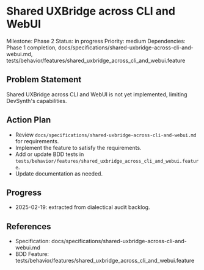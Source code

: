 # Shared UXBridge across CLI and WebUI
Milestone: Phase 2
Status: in progress
Priority: medium
Dependencies: Phase 1 completion, docs/specifications/shared-uxbridge-across-cli-and-webui.md, tests/behavior/features/shared_uxbridge_across_cli_and_webui.feature

## Problem Statement
Shared UXBridge across CLI and WebUI is not yet implemented, limiting DevSynth's capabilities.


## Action Plan
- Review `docs/specifications/shared-uxbridge-across-cli-and-webui.md` for requirements.
- Implement the feature to satisfy the requirements.
- Add or update BDD tests in `tests/behavior/features/shared_uxbridge_across_cli_and_webui.feature`.
- Update documentation as needed.

## Progress
- 2025-02-19: extracted from dialectical audit backlog.

## References
- Specification: docs/specifications/shared-uxbridge-across-cli-and-webui.md
- BDD Feature: tests/behavior/features/shared_uxbridge_across_cli_and_webui.feature
